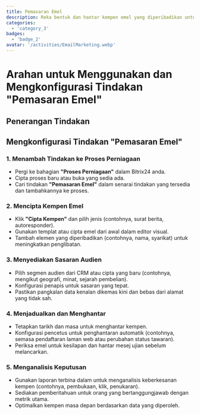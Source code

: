 ```yaml
---
title: Pemasaran Emel
description: Reka bentuk dan hantar kempen emel yang diperibadikan untuk melibatkan audiens anda.
categories: 
  - 'category_3'
badges: 
  - 'badge_2'
avatar: '/activities/EmailMarketing.webp'
---
```

# Arahan untuk Menggunakan dan Mengkonfigurasi Tindakan "Pemasaran Emel"

## Penerangan Tindakan

## **Mengkonfigurasi Tindakan "Pemasaran Emel"**

### 1. Menambah Tindakan ke Proses Perniagaan
- Pergi ke bahagian **"Proses Perniagaan"** dalam Bitrix24 anda.
- Cipta proses baru atau buka yang sedia ada.
- Cari tindakan **"Pemasaran Emel"** dalam senarai tindakan yang tersedia dan tambahkannya ke proses.

### 2. Mencipta Kempen Emel
- Klik **"Cipta Kempen"** dan pilih jenis (contohnya, surat berita, autoresponder).
- Gunakan templat atau cipta emel dari awal dalam editor visual.
- Tambah elemen yang diperibadikan (contohnya, nama, syarikat) untuk meningkatkan penglibatan.

### 3. Menyediakan Sasaran Audien
- Pilih segmen audien dari CRM atau cipta yang baru (contohnya, mengikut geografi, minat, sejarah pembelian).
- Konfigurasi penapis untuk sasaran yang tepat.
- Pastikan pangkalan data kenalan dikemas kini dan bebas dari alamat yang tidak sah.

### 4. Menjadualkan dan Menghantar
- Tetapkan tarikh dan masa untuk menghantar kempen.
- Konfigurasi pencetus untuk penghantaran automatik (contohnya, semasa pendaftaran laman web atau perubahan status tawaran).
- Periksa emel untuk kesilapan dan hantar mesej ujian sebelum melancarkan.

### 5. Menganalisis Keputusan
- Gunakan laporan terbina dalam untuk menganalisis keberkesanan kempen (contohnya, pembukaan, klik, penukaran).
- Sediakan pemberitahuan untuk orang yang bertanggungjawab dengan metrik utama.
- Optimalkan kempen masa depan berdasarkan data yang diperoleh.